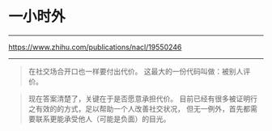 # 一小时外

---

https://www.zhihu.com/publications/nacl/19550246

---

> 在社交场合开口也一样要付出代价。
> 这最大的一份代码叫做：被别人评价。

> 现在答案清楚了，关键在于是否愿意承担代价。
> 目前已经有很多被证明行之有效的的方式，足以帮助一个人改善社交状况，
> 但无一例外，首先都需要联系更能承受他人（可能是负面）的目光。
